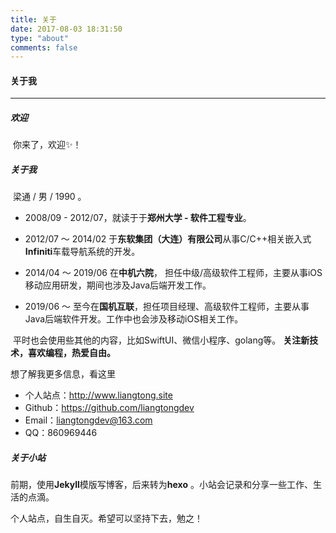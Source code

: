 ```yaml
---
title: 关于
date: 2017-08-03 18:31:50
type: "about"
comments: false
---
```




#### 关于我

----



##### 欢迎

​	你来了，欢迎✨！

##### 关于我

​	梁通 / 男 / 1990 。 

+ 2008/09 - 2012/07，就读于于**郑州大学 - 软件工程专业**。

+ 2012/07 ～ 2014/02 于**东软集团（大连）有限公司**从事C/C++相关嵌入式**Infiniti**车载导航系统的开发。

+ 2014/04 ～ 2019/06 在**中机六院**， 担任中级/高级软件工程师，主要从事iOS移动应用研发，期间也涉及Java后端开发工作。

+ 2019/06 ～ 至今在**国机互联**，担任项目经理、高级软件工程师，主要从事Java后端软件开发。工作中也会涉及移动iOS相关工作。

  

​	平时也会使用些其他的内容，比如SwiftUI、微信小程序、golang等。 **关注新技术，喜欢编程，热爱自由。**



想了解我更多信息，看这里

+ 个人站点：http://www.liangtong.site
+ Github：https://github.com/liangtongdev
+ Email：liangtongdev@163.com
+ QQ：860969446

##### 关于小站

​	前期，使用**Jekyll**模版写博客，后来转为**hexo** 。小站会记录和分享一些工作、生活的点滴。

个人站点，自生自灭。希望可以坚持下去，勉之！

​	


